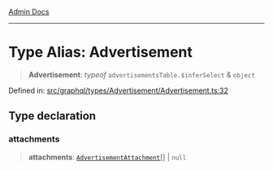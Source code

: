 [Admin Docs](/)

***

# Type Alias: Advertisement

> **Advertisement**: *typeof* `advertisementsTable.$inferSelect` & `object`

Defined in: [src/graphql/types/Advertisement/Advertisement.ts:32](https://github.com/syedali237/talawa-api/blob/8c6154f4daaa502448d207545feda14b4d146e99/src/graphql/types/Advertisement/Advertisement.ts#L32)

## Type declaration

### attachments

> **attachments**: [`AdvertisementAttachment`](../../../AdvertisementAttachment/AdvertisementAttachment/type-aliases/AdvertisementAttachment.md)[] \| `null`
